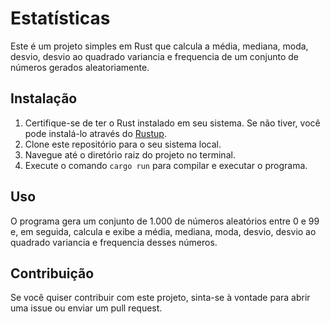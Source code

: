 # Estatísticas

Este é um projeto simples em Rust que calcula a média, mediana, moda, desvio, desvio ao quadrado variancia e frequencia de um conjunto de números gerados aleatoriamente.

## Instalação

1. Certifique-se de ter o Rust instalado em seu sistema. Se não tiver, você pode instalá-lo através do [Rustup](https://rustup.rs/).
2. Clone este repositório para o seu sistema local.
3. Navegue até o diretório raiz do projeto no terminal.
4. Execute o comando `cargo run` para compilar e executar o programa.

## Uso

O programa gera um conjunto de 1.000 de números aleatórios entre 0 e 99 e, em seguida, calcula e exibe a média, mediana, moda, desvio, desvio ao quadrado variancia e frequencia desses números.

## Contribuição

Se você quiser contribuir com este projeto, sinta-se à vontade para abrir uma issue ou enviar um pull request.
